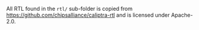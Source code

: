 All RTL found in the ``rtl/`` sub-folder is copied from https://github.com/chipsalliance/caliptra-rtl and is licensed under Apache-2.0.
